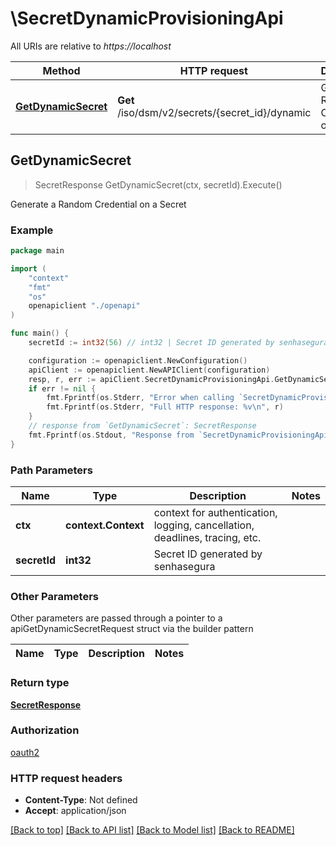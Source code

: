 # \SecretDynamicProvisioningApi

All URIs are relative to *https://localhost*

Method | HTTP request | Description
------------- | ------------- | -------------
[**GetDynamicSecret**](SecretDynamicProvisioningApi.md#GetDynamicSecret) | **Get** /iso/dsm/v2/secrets/{secret_id}/dynamic | Generate a Random Credential on a Secret



## GetDynamicSecret

> SecretResponse GetDynamicSecret(ctx, secretId).Execute()

Generate a Random Credential on a Secret



### Example

```go
package main

import (
    "context"
    "fmt"
    "os"
    openapiclient "./openapi"
)

func main() {
    secretId := int32(56) // int32 | Secret ID generated by senhasegura

    configuration := openapiclient.NewConfiguration()
    apiClient := openapiclient.NewAPIClient(configuration)
    resp, r, err := apiClient.SecretDynamicProvisioningApi.GetDynamicSecret(context.Background(), secretId).Execute()
    if err != nil {
        fmt.Fprintf(os.Stderr, "Error when calling `SecretDynamicProvisioningApi.GetDynamicSecret``: %v\n", err)
        fmt.Fprintf(os.Stderr, "Full HTTP response: %v\n", r)
    }
    // response from `GetDynamicSecret`: SecretResponse
    fmt.Fprintf(os.Stdout, "Response from `SecretDynamicProvisioningApi.GetDynamicSecret`: %v\n", resp)
}
```

### Path Parameters


Name | Type | Description  | Notes
------------- | ------------- | ------------- | -------------
**ctx** | **context.Context** | context for authentication, logging, cancellation, deadlines, tracing, etc.
**secretId** | **int32** | Secret ID generated by senhasegura | 

### Other Parameters

Other parameters are passed through a pointer to a apiGetDynamicSecretRequest struct via the builder pattern


Name | Type | Description  | Notes
------------- | ------------- | ------------- | -------------


### Return type

[**SecretResponse**](SecretResponse.md)

### Authorization

[oauth2](../README.md#oauth2)

### HTTP request headers

- **Content-Type**: Not defined
- **Accept**: application/json

[[Back to top]](#) [[Back to API list]](../README.md#documentation-for-api-endpoints)
[[Back to Model list]](../README.md#documentation-for-models)
[[Back to README]](../README.md)

